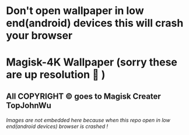# Don't open wallpaper in low end(android) devices this will crash your browser
# Magisk-4K Wallpaper (sorry these are up resolution 🤩 )
## All COPYRIGHT ©️ goes to Magisk Creater TopJohnWu

###### Images are not embedded here because when this repo open in low end(android devices) browser is crashed !
